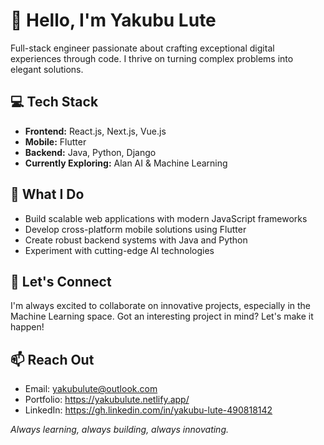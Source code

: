 # 👋 Hello, I'm Yakubu Lute

Full-stack engineer passionate about crafting exceptional digital experiences through code. I thrive on turning complex problems into elegant solutions.

## 💻 Tech Stack
- **Frontend:** React.js, Next.js, Vue.js
- **Mobile:** Flutter
- **Backend:** Java, Python, Django
- **Currently Exploring:** Alan AI & Machine Learning

## 🚀 What I Do
- Build scalable web applications with modern JavaScript frameworks
- Develop cross-platform mobile solutions using Flutter
- Create robust backend systems with Java and Python
- Experiment with cutting-edge AI technologies

## 🤝 Let's Connect
I'm always excited to collaborate on innovative projects, especially in the Machine Learning space. Got an interesting project in mind? Let's make it happen!

## 📫 Reach Out
- Email: yakubulute@outlook.com
- Portfolio: https://yakubulute.netlify.app/
- LinkedIn: https://gh.linkedin.com/in/yakubu-lute-490818142

_Always learning, always building, always innovating._

<!---
YakubuLute/YakubuLute is a ✨ special ✨ repository because its `README.md` (this file) appears on your GitHub profile.
You can click the Preview link to take a look at your changes.
--->
